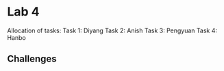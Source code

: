 # Lab 4 #
Allocation of tasks:
Task 1: Diyang
Task 2: Anish
Task 3: Pengyuan
Task 4: Hanbo

## Challenges
